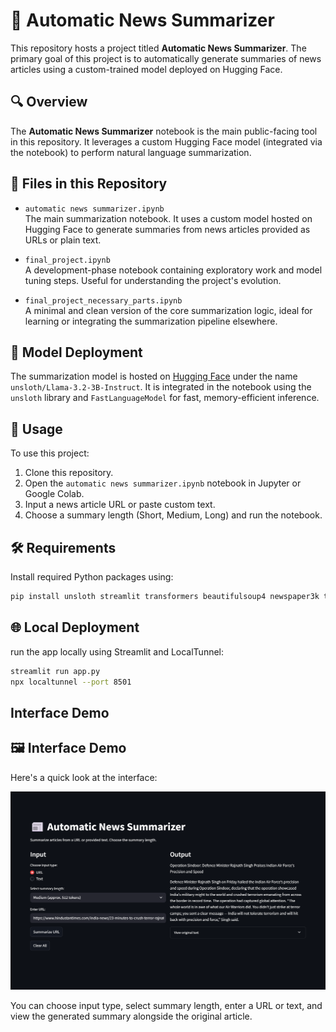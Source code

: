 # 📰 Automatic News Summarizer

This repository hosts a project titled **Automatic News Summarizer**. The primary goal of this project is to automatically generate summaries of news articles using a custom-trained model deployed on Hugging Face.

## 🔍 Overview

The **Automatic News Summarizer** notebook is the main public-facing tool in this repository. It leverages a custom Hugging Face model (integrated via the notebook) to perform natural language summarization.

## 📁 Files in this Repository

- `automatic news summarizer.ipynb`  
  The main summarization notebook. It uses a custom model hosted on Hugging Face to generate summaries from news articles provided as URLs or plain text.

- `final_project.ipynb`  
  A development-phase notebook containing exploratory work and model tuning steps. Useful for understanding the project's evolution.

- `final_project_necessary_parts.ipynb`  
  A minimal and clean version of the core summarization logic, ideal for learning or integrating the summarization pipeline elsewhere.

## 🤖 Model Deployment

The summarization model is hosted on [Hugging Face](https://huggingface.co/) under the name `unsloth/Llama-3.2-3B-Instruct`. It is integrated in the notebook using the `unsloth` library and `FastLanguageModel` for fast, memory-efficient inference.

## 📌 Usage

To use this project:

1. Clone this repository.
2. Open the `automatic news summarizer.ipynb` notebook in Jupyter or Google Colab.
3. Input a news article URL or paste custom text.
4. Choose a summary length (Short, Medium, Long) and run the notebook.

## 🛠 Requirements

Install required Python packages using:

```bash
pip install unsloth streamlit transformers beautifulsoup4 newspaper3k torch
```

## 🌐 Local Deployment

run the app locally using Streamlit and LocalTunnel:

```bash
streamlit run app.py
npx localtunnel --port 8501
```

## Interface Demo

## 🖼 Interface Demo

Here's a quick look at the interface:

![Interface Demo](interface_demo.png)

You can choose input type, select summary length, enter a URL or text, and view the generated summary alongside the original article.

